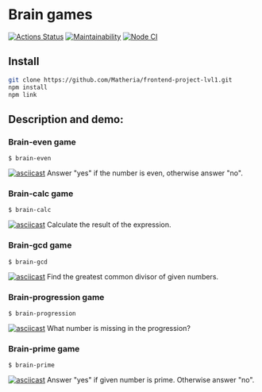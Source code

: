 # Brain games

[![Actions Status](https://github.com/Matheria/frontend-project-lvl1/workflows/hexlet-check/badge.svg)](https://github.com/Matheria/frontend-project-lvl1/actions)
[![Maintainability](https://api.codeclimate.com/v1/badges/8d17f87570a1272730a2/maintainability)](https://codeclimate.com/github/Matheria/frontend-project-lvl1/maintainability)
[![Node CI](https://github.com/Matheria/frontend-project-lvl1/actions/workflows/node.yml/badge.svg)](https://github.com/Matheria/frontend-project-lvl1/actions)

## Install

```sh
git clone https://github.com/Matheria/frontend-project-lvl1.git
npm install
npm link
```

## Description and demo:

### Brain-even game

`$ brain-even`

[![asciicast](https://asciinema.org/a/sIHwXMNUOjQUKCR8P58XDW3VP.svg)](https://asciinema.org/a/sIHwXMNUOjQUKCR8P58XDW3VP)
Answer "yes" if the number is even, otherwise answer "no".

### Brain-calc game

`$ brain-calc`

[![asciicast](https://asciinema.org/a/txZTdOfaifnCzjrbuFG7CW7ed.svg)](https://asciinema.org/a/txZTdOfaifnCzjrbuFG7CW7ed)
Calculate the result of the expression.

### Brain-gcd game

`$ brain-gcd`

[![asciicast](https://asciinema.org/a/ybrLZ6ZCE4Q9sOHR5i9PpgA6D.svg)](https://asciinema.org/a/ybrLZ6ZCE4Q9sOHR5i9PpgA6D)
Find the greatest common divisor of given numbers.

### Brain-progression game

`$ brain-progression`

[![asciicast](https://asciinema.org/a/STKI9ZUV63ELlevgOoVeMIocy.svg)](https://asciinema.org/a/STKI9ZUV63ELlevgOoVeMIocy)
What number is missing in the progression?

### Brain-prime game

`$ brain-prime`

[![asciicast](https://asciinema.org/a/x9r05xGpraiWNMz2DM4ghQYI0.svg)](https://asciinema.org/a/x9r05xGpraiWNMz2DM4ghQYI0)
Answer "yes" if given number is prime. Otherwise answer "no".
